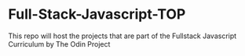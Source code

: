 # Full-Stack-Javascript-TOP

This repo will host the projects that are part of the Fullstack Javascript Curriculum by The Odin Project

